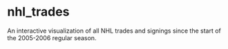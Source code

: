 # nhl_trades
An interactive visualization of all NHL trades and signings since the start of the 2005-2006 regular season.
